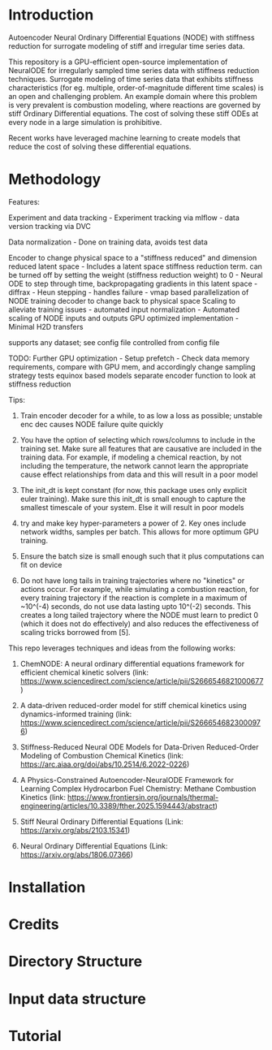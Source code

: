 # Introduction
Autoencoder Neural Ordinary Differential Equations (NODE) with stiffness reduction for surrogate modeling of stiff and irregular time series data.


This repository is a GPU-efficient open-source implementation of NeuralODE for irregularly sampled time series data with stiffness reduction techniques. Surrogate modeling of time series data that exhibits stiffness characteristics (for eg. multiple, order-of-magnitude different time scales) is an open and challenging problem. An example domain where this problem is very prevalent is combustion modeling, where reactions are governed by stiff Ordinary Differential equations. The cost of solving these stiff ODEs at every node in a large simulation is prohibitive. 

Recent works have leveraged machine learning to create models that reduce the cost of solving these differential equations. 

# Methodology


Features:

Experiment and data tracking
    - Experiment tracking via mlflow
    - data version tracking via DVC

Data normalization
    - Done on training data, avoids test data

Encoder to change physical space to a "stiffness reduced" and dimension reduced latent space
    - Includes a latent space stiffness reduction term. can be turned off by setting the weight (stiffness reduction weight) to 0
    - 
Neural ODE to step through time, backpropagating gradients in this latent space
    - diffrax
    - Heun stepping
    - handles failure
    - vmap based parallelization of NODE training
decoder to change back to physical space
Scaling to alleviate training issues
    - automated input normalization
    - Automated scaling of NODE inputs and outputs
GPU optimized implementation
    - Minimal H2D transfers

supports any dataset; see config file
controlled from config file

TODO:
Further GPU optimization
    - Setup prefetch
    - Check data memory requirements, compare with GPU mem, and accordingly change sampling strategy
tests
equinox based models
separate encoder function to look at stiffness reduction

Tips:

1. Train encoder decoder for a while, to as low a loss as possible; unstable enc dec causes NODE failure quite quickly
2. You have the option of selecting which rows/columns to include in the training set. Make sure all features 
   that are causative are included in the training data. For example, if modeling a chemical reaction, by not including the temperature, the network cannot learn the appropriate cause effect relationships from data and this will result
   in a poor model
3. The init_dt is kept constant (for now, this package uses only explicit euler training). Make sure this init_dt is     small enough to capture the smallest timescale of your system. Else it will result in poor models

4. try and make key hyper-parameters a power of 2. Key ones include network widths, samples per batch. This allows for more optimum GPU training.
5. Ensure the batch size is small enough such that it plus computations can fit on device
6. Do not have long tails in training trajectories where no "kinetics" or actions occur. For example, while simulating a combustion reaction, for every training trajectory if the reaction is complete in a maximum of ~10^(-4) seconds, do not use data lasting upto 10^(-2) seconds. This creates a long tailed trajectory where the NODE must learn to predict 0 (which it does not do effectively) and also reduces the effectiveness of scaling tricks borrowed from [5].

This repo leverages techniques and ideas from the following works:

1. ChemNODE: A neural ordinary differential equations framework for efficient chemical kinetic solvers (link:  https://www.sciencedirect.com/science/article/pii/S2666546821000677)

2. A data-driven reduced-order model for stiff chemical kinetics using dynamics-informed training (link: https://www.sciencedirect.com/science/article/pii/S2666546823000976)

3. Stiffness-Reduced Neural ODE Models for Data-Driven Reduced-Order Modeling of Combustion Chemical Kinetics (link: https://arc.aiaa.org/doi/abs/10.2514/6.2022-0226)

4. A Physics-Constrained Autoencoder-NeuralODE Framework for Learning Complex Hydrocarbon Fuel Chemistry: Methane Combustion Kinetics (link: https://www.frontiersin.org/journals/thermal-engineering/articles/10.3389/fther.2025.1594443/abstract)

5. Stiff Neural Ordinary Differential Equations (Link: https://arxiv.org/abs/2103.15341)

6. Neural Ordinary Differential Equations (Link: https://arxiv.org/abs/1806.07366)

# Installation

# Credits

# Directory Structure

# Input data structure

# Tutorial

